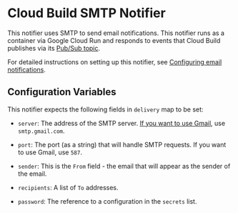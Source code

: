 # Cloud Build SMTP Notifier

This notifier uses SMTP to send email notifications.
This notifier runs as a container via Google Cloud Run and responds to
events that Cloud Build publishes via its
[Pub/Sub topic](https://cloud.google.com/cloud-build/docs/send-build-notifications).

For detailed instructions on setting up this notifier,
see [Configuring email notifications](https://cloud.google.com/cloud-build/docs/configure-notifications#configuring_email_notifications).

## Configuration Variables

This notifier expects the following fields in `delivery` map to be set:

- `server`: The address of the SMTP server.
[If you want to use Gmail](https://developers.google.com/gmail/imap/imap-smtp),
use `smtp.gmail.com`.

- `port`: The port (as a string) that will handle SMTP
requests. If you want to use Gmail, use `587`.

- `sender`: This is the `From`
field - the email that will appear as the sender of the email.

- `recipients`: A
list of `To` addresses.

- `password`: The reference to a configuration in the
`secrets` list.
